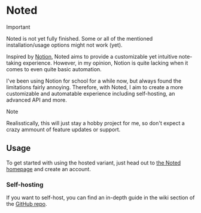 # Noted

> [!IMPORTANT]
> Noted is not yet fully finished. Some or all of the mentioned
> installation/usage options might not work (yet).

Inspired by [Notion](https://notion.so), Noted aims to provide
a customizable yet intuitive note-taking experience. However,
in my opinion, Notion is quite lacking when it comes to even
quite basic automation.

I've been using Notion for school for a while now, but always
found the limitations fairly annoying.
Therefore, with Noted, I aim to create a more customizable and
automatable experience including self-hosting, an advanced API
and more.

> [!NOTE]
> Realisstically, this will just stay a hobby project for me,
> so don't expect a crazy ammount of feature updates or support.

## Usage

To get started with using the hosted variant, just head out to
[the Noted homepage](https://noted.sasquatchdev.me) and create
an account.

### Self-hosting
If you want to self-host, you can find an in-depth guide in the
wiki section of the [GitHub repo](https://github.com/sasquatchdev/noted).